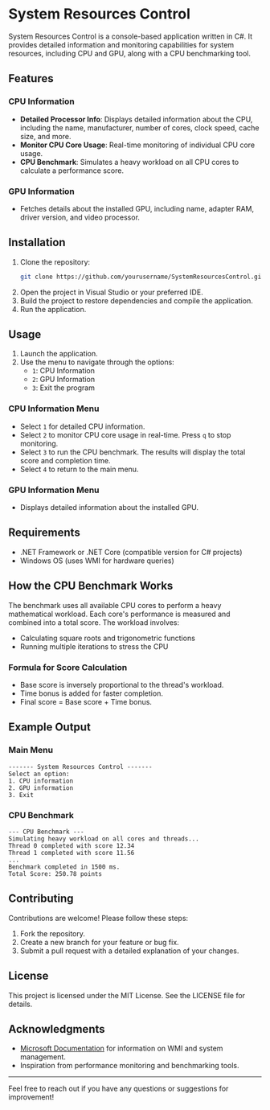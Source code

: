 # System Resources Control

System Resources Control is a console-based application written in C#. It provides detailed information and monitoring capabilities for system resources, including CPU and GPU, along with a CPU benchmarking tool.

## Features

### CPU Information
- **Detailed Processor Info**: Displays detailed information about the CPU, including the name, manufacturer, number of cores, clock speed, cache size, and more.
- **Monitor CPU Core Usage**: Real-time monitoring of individual CPU core usage.
- **CPU Benchmark**: Simulates a heavy workload on all CPU cores to calculate a performance score.

### GPU Information
- Fetches details about the installed GPU, including name, adapter RAM, driver version, and video processor.

## Installation
1. Clone the repository:
   ```bash
   git clone https://github.com/yourusername/SystemResourcesControl.git
   ```
2. Open the project in Visual Studio or your preferred IDE.
3. Build the project to restore dependencies and compile the application.
4. Run the application.

## Usage
1. Launch the application.
2. Use the menu to navigate through the options:
   - `1`: CPU Information
   - `2`: GPU Information
   - `3`: Exit the program

### CPU Information Menu
- Select `1` for detailed CPU information.
- Select `2` to monitor CPU core usage in real-time. Press `q` to stop monitoring.
- Select `3` to run the CPU benchmark. The results will display the total score and completion time.
- Select `4` to return to the main menu.

### GPU Information Menu
- Displays detailed information about the installed GPU.

## Requirements
- .NET Framework or .NET Core (compatible version for C# projects)
- Windows OS (uses WMI for hardware queries)

## How the CPU Benchmark Works
The benchmark uses all available CPU cores to perform a heavy mathematical workload. Each core's performance is measured and combined into a total score. The workload involves:
- Calculating square roots and trigonometric functions
- Running multiple iterations to stress the CPU

### Formula for Score Calculation
- Base score is inversely proportional to the thread's workload.
- Time bonus is added for faster completion.
- Final score = Base score + Time bonus.

## Example Output
### Main Menu
```
------- System Resources Control -------
Select an option:
1. CPU information
2. GPU information
3. Exit
```

### CPU Benchmark
```
--- CPU Benchmark ---
Simulating heavy workload on all cores and threads...
Thread 0 completed with score 12.34
Thread 1 completed with score 11.56
...
Benchmark completed in 1500 ms.
Total Score: 250.78 points
```

## Contributing
Contributions are welcome! Please follow these steps:
1. Fork the repository.
2. Create a new branch for your feature or bug fix.
3. Submit a pull request with a detailed explanation of your changes.

## License
This project is licensed under the MIT License. See the LICENSE file for details.

## Acknowledgments
- [Microsoft Documentation](https://docs.microsoft.com/) for information on WMI and system management.
- Inspiration from performance monitoring and benchmarking tools.

---
Feel free to reach out if you have any questions or suggestions for improvement!

